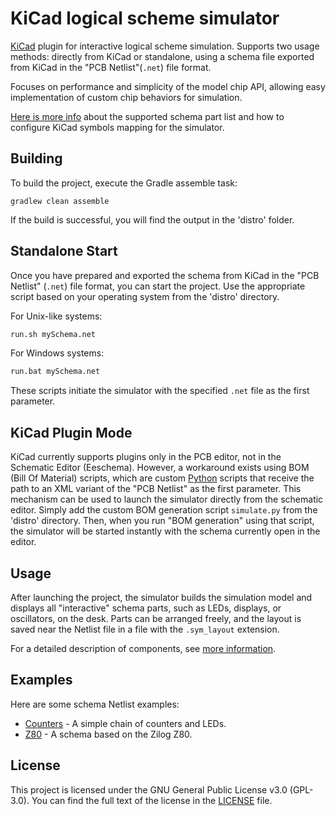 # KiCad logical scheme simulator

[KiCad](https://www.kicad.org) plugin for interactive logical scheme simulation.
Supports two usage methods: directly from KiCad or standalone, using a schema file exported from KiCad in the "PCB Netlist"(`.net`) file format.

Focuses on performance and simplicity of the model chip API, allowing easy implementation of custom chip behaviors for simulation.

[Here is more info](stuff%2Fkicad_symbols%2FREADME.md) about the supported schema part list and how to configure KiCad symbols mapping for the simulator.

## Building

To build the project, execute the Gradle assemble task:

```
gradlew clean assemble
```

If the build is successful, you will find the output in the 'distro' folder.

## Standalone Start

Once you have prepared and exported the schema from KiCad in the "PCB Netlist" (`.net`) file format, you can start the project. Use the appropriate script based on
your operating system from the 'distro' directory.

For Unix-like systems:

```bash
run.sh mySchema.net
```

For Windows systems:

```bat
run.bat mySchema.net
```

These scripts initiate the simulator with the specified `.net` file as the first parameter.

## KiCad Plugin Mode

KiCad currently supports plugins only in the PCB editor, not in the Schematic Editor (Eeschema). However, a workaround exists using BOM (Bill Of Material) scripts,
which are custom [Python](https://www.python.org) scripts that receive the path to an XML variant of the "PCB Netlist" as the first parameter. This mechanism can be
used to launch the simulator directly from the schematic editor. Simply add the custom BOM generation script `simulate.py` from the 'distro' directory. Then, when
you run "BOM
generation" using that script, the simulator will be started instantly with the schema currently open in the editor.

## Usage

After launching the project, the simulator builds the simulation model and displays all "interactive" schema parts, such as LEDs, displays, or oscillators, on the
desk. Parts can be arranged freely, and the layout is saved near the Netlist file in a file with the `.sym_layout` extension.

For a detailed description of components, see [more information](schemaParts%2FREADME.md).

## Examples

Here are some schema Netlist examples:

- [Counters](stuff/examples/counters) - A simple chain of counters and LEDs.
- [Z80](stuff/examples/z80) - A schema based on the Zilog Z80.

## License

This project is licensed under the GNU General Public License v3.0 (GPL-3.0). You can find the full text of the license in the [LICENSE](LICENSE) file.
